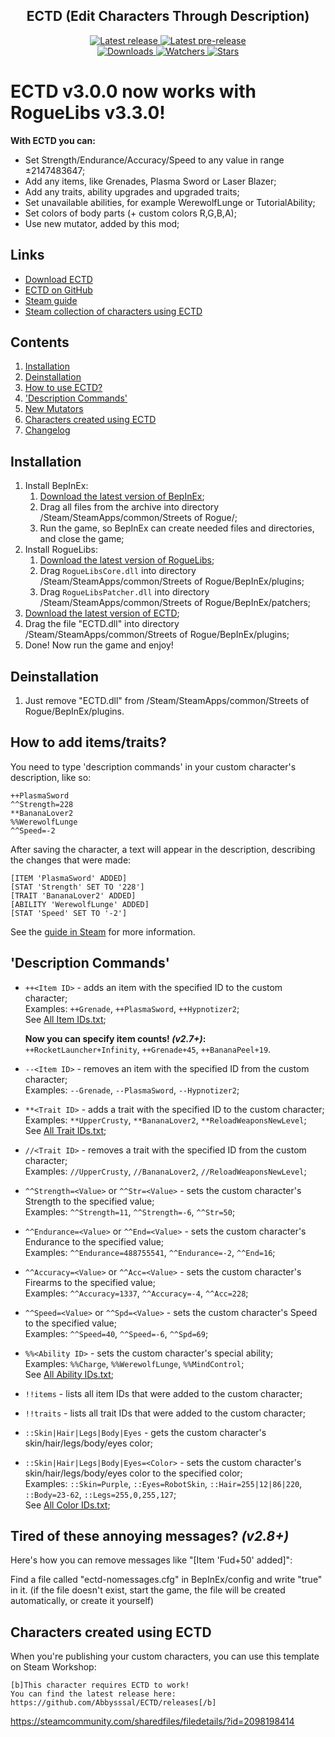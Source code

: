 <div align="center">
  <h2>ECTD (Edit Characters Through Description)</h2>
  <a href="https://github.com/Abbysssal/ECTD/releases/latest">
    <img src="https://img.shields.io/github/v/release/Abbysssal/ECTD?label=Latest%20release&logo=github&style=for-the-badge" alt="Latest release"/>
  </a>
    <a href="https://github.com/Abbysssal/ECTD/releases">
      <img src="https://img.shields.io/github/v/release/Abbysssal/ECTD?include_prereleases&label=Latest%20pre-release&style=for-the-badge&logo=github" alt="Latest pre-release"/>
  <br/>
  <a href="https://github.com/Abbysssal/ECTD/releases">
    <img src="https://img.shields.io/github/downloads/Abbysssal/ECTD/total?label=Downloads&style=for-the-badge" alt="Downloads"/>
  </a>
  <a href="https://github.com/Abbysssal/ECTD/subscription">
    <img src="https://img.shields.io/github/watchers/Abbysssal/ECTD?color=green&label=Watchers&style=for-the-badge" alt="Watchers"/>
  </a>
  <a href="https://github.com/Abbysssal/ECTD/stargazers">
    <img src="https://img.shields.io/github/stars/Abbysssal/ECTD?color=green&style=for-the-badge" alt="Stars"/>
  </a>
</div>

# ECTD v3.0.0 now works with RogueLibs v3.3.0!
  
**With ECTD you can:**
*	Set Strength/Endurance/Accuracy/Speed to any value in range ±2147483647;
*	Add any items, like Grenades, Plasma Sword or Laser Blazer;
*	Add any traits, ability upgrades and upgraded traits;
*	Set unavailable abilities, for example WerewolfLunge or TutorialAbility;
*	Set colors of body parts (+ custom colors R,G,B,A);
*	Use new mutator, added by this mod;

## Links ##
* [Download ECTD](https://github.com/Abbysssal/ECTD/releases)
* [ECTD on GitHub](https://github.com/Abbysssal/ECTD)
* [Steam guide](https://steamcommunity.com/sharedfiles/filedetails/?id=2093706214)
* [Steam collection of characters using ECTD](https://steamcommunity.com/sharedfiles/filedetails/?id=2098198414)

## Contents ##
1.	[Installation](https://github.com/Abbysssal/ECTD#installation)
2.	[Deinstallation](https://github.com/Abbysssal/ECTD#deintallation)
3.	[How to use ECTD?](https://github.com/Abbysssal/ECTD#how-to-add-itemstraits)
4.	['Description Commands'](https://github.com/Abbysssal/ECTD#description-commands)
5.	[New Mutators](https://github.com/Abbysssal/ECTD#new-mutators)
6.	[Characters created using ECTD](https://github.com/Abbysssal/ECTD#characters-created-using-ectd)
7.	[Changelog](https://github.com/Abbysssal/ECTD#changelog)

## Installation ##
1.	Install BepInEx:
    1.	[Download the latest version of BepInEx](https://github.com/BepInEx/BepInEx/releases/latest);
    2.	Drag all files from the archive into directory /Steam/SteamApps/common/Streets of Rogue/;
    3.	Run the game, so BepInEx can create needed files and directories, and close the game;
2.  Install RogueLibs:
    1.  [Download the latest version of RogueLibs](https://github.com/Abbysssal/RogueLibs/releases/latest);
    2.  Drag `RogueLibsCore.dll` into directory /Steam/SteamApps/common/Streets of Rogue/BepInEx/plugins;
    3.  Drag `RogueLibsPatcher.dll` into directory /Steam/SteamApps/common/Streets of Rogue/BepInEx/patchers;
3.	[Download the latest version of ECTD](https://github.com/Abbysssal/ECTD/releases/latest);
4.  Drag the file "ECTD.dll" into directory /Steam/SteamApps/common/Streets of Rogue/BepInEx/plugins;
5.  Done! Now run the game and enjoy!

## Deinstallation ##
1.	Just remove "ECTD.dll" from /Steam/SteamApps/common/Streets of Rogue/BepInEx/plugins.

## How to add items/traits? ##
You need to type 'description commands' in your custom character's description, like so:
```
++PlasmaSword
^^Strength=228
**BananaLover2
%%WerewolfLunge
^^Speed=-2
```
After saving the character, a text will appear in the description, describing the changes that were made:
```
[ITEM 'PlasmaSword' ADDED]
[STAT 'Strength' SET TO '228']
[TRAIT 'BananaLover2' ADDED]
[ABILITY 'WerewolfLunge' ADDED]
[STAT 'Speed' SET TO '-2']
```

See the [guide in Steam](https://steamcommunity.com/sharedfiles/filedetails/?id=2093706214) for more information.

## 'Description Commands' ##

* `++<Item ID>` - adds an item with the specified ID to the custom character;
<br/>Examples: `++Grenade`, `++PlasmaSword`, `++Hypnotizer2`;
<br/>See [All Item IDs.txt](https://github.com/Abbysssal/ECTD/blob/master/All%20Item%20IDs.txt);

  **Now you can specify item counts! *(v2.7+)*:**<br/>
`++RocketLauncher+Infinity`, `++Grenade+45`, `++BananaPeel+19`.

* `--<Item ID>` - removes an item with the specified ID from the custom character;
<br/>Examples: `--Grenade`, `--PlasmaSword`, `--Hypnotizer2`;

* `**<Trait ID>` - adds a trait with the specified ID to the custom character;
<br/>Examples: `**UpperCrusty`, `**BananaLover2`, `**ReloadWeaponsNewLevel`;
<br/>See [All Trait IDs.txt](https://github.com/Abbysssal/ECTD/blob/master/All%20Trait%20IDs.txt);

* `//<Trait ID>` - removes a trait with the specified ID from the custom character;
<br/>Examples: `//UpperCrusty`, `//BananaLover2`, `//ReloadWeaponsNewLevel`;

* `^^Strength=<Value>` or `^^Str=<Value>` - sets the custom character's Strength to the specified value;
<br/>Examples: `^^Strength=11`, `^^Strength=-6`, `^^Str=50`;

* `^^Endurance=<Value>` or `^^End=<Value>` - sets the custom character's Endurance to the specified value;
<br/>Examples: `^^Endurance=488755541`, `^^Endurance=-2`, `^^End=16`;

* `^^Accuracy=<Value>` or `^^Acc=<Value>` - sets the custom character's Firearms to the specified value;
<br/>Examples: `^^Accuracy=1337`, `^^Accuracy=-4`, `^^Acc=228`;

* `^^Speed=<Value>` or `^^Spd=<Value>` - sets the custom character's Speed to the specified value;
<br/>Examples: `^^Speed=40`, `^^Speed=-6`, `^^Spd=69`;

* `%%<Ability ID>` - sets the custom character's special ability;
<br/>Examples: `%%Charge`, `%%WerewolfLunge`, `%%MindControl`;
<br/>See [All Ability IDs.txt](https://github.com/Abbysssal/ECTD/blob/master/All%20Ability%20IDs.txt);

* `!!items` - lists all item IDs that were added to the custom character;

* `!!traits` - lists all trait IDs that were added to the custom character;

* `::Skin|Hair|Legs|Body|Eyes` - gets the custom character's skin/hair/legs/body/eyes color;

* `::Skin|Hair|Legs|Body|Eyes=<Color>` - sets the custom character's skin/hair/legs/body/eyes color to the specified color;
<br/>Examples: `::Skin=Purple`, `::Eyes=RobotSkin`, `::Hair=255|12|86|220`, `::Body=23-62`, `::Legs=255,0,255,127`;
<br/>See [All Color IDs.txt](https://github.com/Abbysssal/ECTD/blob/master/All%20Color%20IDs.txt);

## Tired of these annoying messages? ***(v2.8+)*** ##

Here's how you can remove messages like "[Item 'Fud+50' added]":

Find a file called "ectd-nomessages.cfg" in BepInEx/config and write "true" in it. (if the file doesn't exist, start the game, the file will be created automatically, or create it yourself)

## Characters created using ECTD ##
When you're publishing your custom characters, you can use this template on Steam Workshop:
```
[b]This character requires ECTD to work!
You can find the latest release here:
https://github.com/Abbysssal/ECTD/releases[/b]
```

https://steamcommunity.com/sharedfiles/filedetails/?id=2098198414
